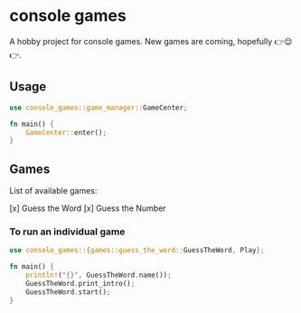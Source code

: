 # console games

A hobby project for console games. New games are coming, hopefully 👉😌👉.

## Usage

```rust
use console_games::game_manager::GameCenter;

fn main() {
    GameCenter::enter();
}
```

## Games

List of available games:

[x] Guess the Word
[x] Guess the Number

### To run an individual game

```rust
use console_games::{games::guess_the_word::GuessTheWord, Play};

fn main() {
    println!("{}", GuessTheWord.name());
    GuessTheWord.print_intro();
    GuessTheWord.start();
}
```

